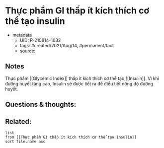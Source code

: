 # Thực phẩm GI thấp ít kích thích cơ thể tạo insulin

- metadata
	- UID: P-210814-1032
	- tags: #created/2021/Aug/14, #permanent/fact 
	- source: 

## Notes
Thực phẩm [[Glycemic Index]] thấp ít kích thích cơ thể tạo [[Insulin]]. Vì khi đường huyết tăng cao, Insulin sẽ được tiết ra để điều tiết nồng độ đường huyết.

## Questions & thoughts:

## Related:
```dataview
list
from [[Thực phẩm GI thấp ít kích thích cơ thể tạo insulin]]
sort file.name asc
```
